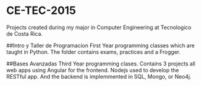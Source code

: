 # CE-TEC-2015
Projects created during my major in Computer Engineering at Tecnologico de Costa Rica.

##Intro y Taller de Programacion
First Year programming classes which are taught in Python. The folder contains exams, practices and a Frogger.

##Bases Avanzadas
Third Year programming clases. Contains 3 projects all web apps using Angular for the frontend. Nodejs used to develop the RESTful app. And the backend is implemmented in SQL, Mongo, or Neo4j. 